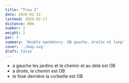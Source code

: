 ```yaml
---
title: "Trou 2"
date: 2020-02-12
lastmod: 2020-02-17
distance: 80m
number: 2
weight: 2
par: 3
summary: 'Double mandatory. OB gauche, droite et long'
cover: './map.svg'
draft: false
---
```


- a gauche les jardins et le chemin et au delà est OB
- a droite, le chemin est OB
- le fosé dernière la corbeille est OB 
